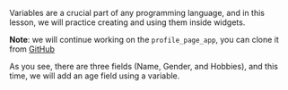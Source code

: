 ​Variables are a crucial part of any programming language, and in this lesson, we will practice creating and using them inside widgets.

**Note**: we will continue working on the `profile_page_app`, you can clone it from [GitHub](https://github.com/Northwest-content/flutter_profile_page_app)

As you see, there are three fields (Name, Gender, and Hobbies), and this time, we will add an age field using a variable.
